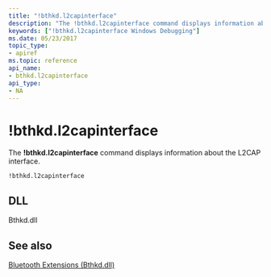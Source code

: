 ```yaml
---
title: "!bthkd.l2capinterface"
description: "The !bthkd.l2capinterface command displays information about the L2CAP interface."
keywords: ["!bthkd.l2capinterface Windows Debugging"]
ms.date: 05/23/2017
topic_type:
- apiref
ms.topic: reference
api_name:
- bthkd.l2capinterface
api_type:
- NA
---
```


# !bthkd.l2capinterface


The **!bthkd.l2capinterface** command displays information about the L2CAP interface.

```dbgsyntax
!bthkd.l2capinterface
```

## DLL


Bthkd.dll

## See also


[Bluetooth Extensions (Bthkd.dll)](bluetooh-extensions--bthkd-dll-.md)


